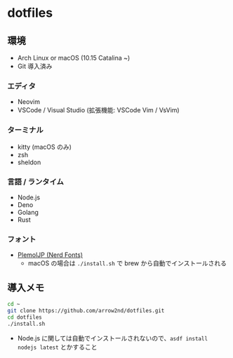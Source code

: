 # dotfiles

## 環境

- Arch Linux or macOS (10.15 Catalina ~)
- Git 導入済み

### エディタ

- Neovim
- VSCode / Visual Studio (拡張機能: VSCode Vim / VsVim)

### ターミナル

- kitty (macOS のみ)
- zsh
- sheldon

### 言語 / ランタイム

- Node.js
- Deno
- Golang
- Rust

### フォント

- [PlemolJP (Nerd Fonts)](https://github.com/yuru7/PlemolJP)
  - macOS の場合は `./install.sh` で brew から自動でインストールされる

## 導入メモ

```sh
cd ~
git clone https://github.com/arrow2nd/dotfiles.git
cd dotfiles
./install.sh
```

- Node.js に関しては自動でインストールされないので、`asdf install nodejs latest` とかすること
